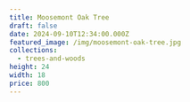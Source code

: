 ```yaml
---
title: Moosemont Oak Tree
draft: false
date: 2024-09-10T12:34:00.000Z
featured_image: /img/moosemont-oak-tree.jpg
collections:
  - trees-and-woods
height: 24
width: 18
price: 800
---
```

